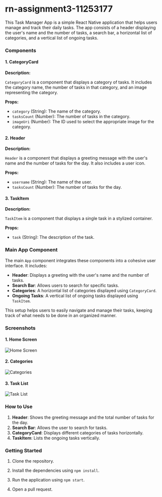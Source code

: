 # rn-assignment3-11253177

This Task Manager App is a simple React Native application that helps users manage and track their daily tasks. The app consists of a header displaying the user's name and the number of tasks, a search bar, a horizontal list of categories, and a vertical list of ongoing tasks.

### Components

#### 1. CategoryCard

**Description:**

`CategoryCard` is a component that displays a category of tasks. It includes the category name, the number of tasks in that category, and an image representing the category.

**Props:**

- `category` (String): The name of the category.
- `tasksCount` (Number): The number of tasks in the category.
- `imageUri` (Number): The ID used to select the appropriate image for the category.

#### 2. Header

**Description:**

`Header` is a component that displays a greeting message with the user's name and the number of tasks for the day. It also includes a user icon.

**Props:**

- `username` (String): The name of the user.
- `tasksCount` (Number): The number of tasks for the day.

#### 3. TaskItem

**Description:**

`TaskItem` is a component that displays a single task in a stylized container.

**Props:**

- `task` (String): The description of the task.

### Main App Component

The main `App` component integrates these components into a cohesive user interface. It includes:

- **Header**: Displays a greeting with the user's name and the number of tasks.
- **Search Bar**: Allows users to search for specific tasks.
- **Categories**: A horizontal list of categories displayed using `CategoryCard`.
- **Ongoing Tasks**: A vertical list of ongoing tasks displayed using `TaskItem`.

This setup helps users to easily navigate and manage their tasks, keeping track of what needs to be done in an organized manner.

### Screenshots

#### 1. Home Screen

![Home Screen](./screenshots/home_screen.jpg)

#### 2. Categories

![Categories](./screenshots/categories.jpg)

#### 3. Task List

![Task List](./screenshots/task_list.jpg)

### How to Use

1. **Header**: Shows the greeting message and the total number of tasks for the day.
2. **Search Bar**: Allows the user to search for tasks.
3. **CategoryCard**: Displays different categories of tasks horizontally.
4. **TaskItem**: Lists the ongoing tasks vertically.

### Getting Started

1. Clone the repository.
2. Install the dependencies using `npm install`.
3. Run the application using `npm start`.

5. Open a pull request.